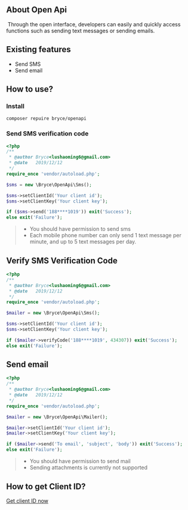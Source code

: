 ## About Open Api

​		Through the open interface, developers can easily and quickly access functions such as sending text messages or sending emails.

## Existing features

- Send SMS
- Send email

## How to use?

### Install

```shell
composer repuire bryce/openapi
```

### Send SMS verification code

```php
<?php
/**
 * @author Bryce<lushaoming6@gmail.com>
 * @date   2019/12/12
 */
require_once 'vendor/autoload.php';

$sms = new \Bryce\OpenApi\Sms();

$sms->setClientId('Your client id');
$sms->setClientKey('Your client key');

if ($sms->send('188****1019')) exit('Success');
else exit('Failure');
```

> - You should have permission to send sms
> - Each mobile phone number can only send 1 text message per minute, and up to 5 text messages per day.

## Verify SMS Verification Code

```php
<?php
/**
 * @author Bryce<lushaoming6@gmail.com>
 * @date   2019/12/12
 */
require_once 'vendor/autoload.php';

$mailer = new \Bryce\OpenApi\Sms();

$sms->setClientId('Your client id');
$sms->setClientKey('Your client key');

if ($mailer->verifyCode('188****1019', 434307)) exit('Success');
else exit('Failure');
```



## Send email

```php
<?php
/**
 * @author Bryce<lushaoming6@gmail.com>
 * @date   2019/12/12
 */
require_once 'vendor/autoload.php';

$mailer = new \Bryce\OpenApi\Mailer();

$mailer->setClientId('Your client id');
$mailer->setClientKey('Your client key');

if ($mailer->send('To email', 'subject', 'body')) exit('Success');
else exit('Failure');
```

> - You should have permission to send mail
> - Sending attachments is currently not supported

## How to get Client ID?

[Get client ID now](http://core.lushaoming.site/apply)